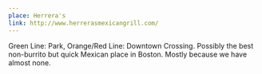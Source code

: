 ```yaml
---
place: Herrera's
link: http://www.herrerasmexicangrill.com/
---
```

Green Line: Park, Orange/Red Line: Downtown Crossing. Possibly the best non-burrito but quick Mexican place in Boston.  Mostly because we have almost none.